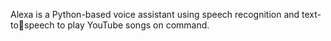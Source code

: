  Alexa is a Python-based voice assistant using speech recognition and text-tospeech to play YouTube songs on command.
